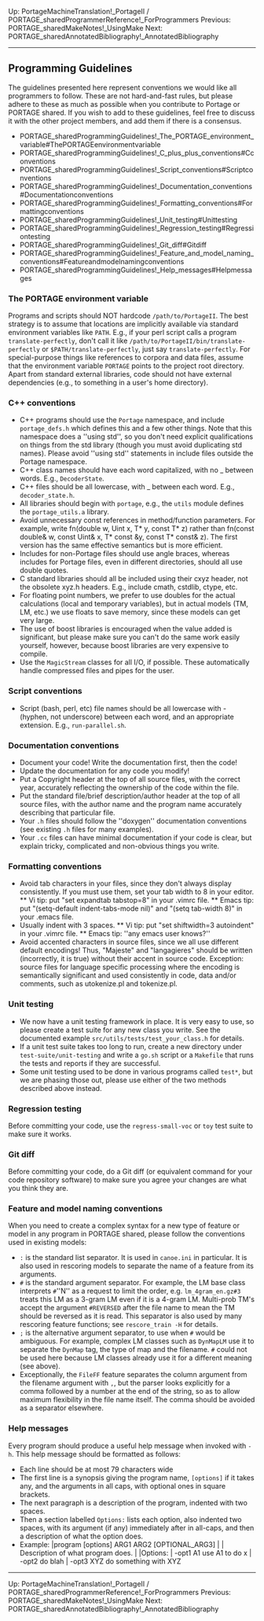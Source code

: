 Up: PortageMachineTranslation!_PortageII / PORTAGE_sharedProgrammerReference!_ForProgrammers
Previous: PORTAGE_sharedMakeNotes!_UsingMake
Next: PORTAGE_sharedAnnotatedBibliography!_AnnotatedBibliography

-------------------------

## Programming Guidelines

The guidelines presented here represent conventions we would like all programmers to follow.  These are not hard-and-fast rules, but please adhere to these as much as possible when you contribute to Portage or PORTAGE shared.  If you wish to add to these guidelines, feel free to discuss it with the other project members, and add them if there is a consensus.

* PORTAGE_sharedProgrammingGuidelines!_The_PORTAGE_environment_variable#ThePORTAGEenvironmentvariable
* PORTAGE_sharedProgrammingGuidelines!_C_plus_plus_conventions#Cconventions
* PORTAGE_sharedProgrammingGuidelines!_Script_conventions#Scriptconventions
* PORTAGE_sharedProgrammingGuidelines!_Documentation_conventions#Documentationconventions
* PORTAGE_sharedProgrammingGuidelines!_Formatting_conventions#Formattingconventions
* PORTAGE_sharedProgrammingGuidelines!_Unit_testing#Unittesting
* PORTAGE_sharedProgrammingGuidelines!_Regression_testing#Regressiontesting
* PORTAGE_sharedProgrammingGuidelines!_Git_diff#Gitdiff
* PORTAGE_sharedProgrammingGuidelines!_Feature_and_model_naming_conventions#Featureandmodelnamingconventions
* PORTAGE_sharedProgrammingGuidelines!_Help_messages#Helpmessages


### The PORTAGE environment variable

Programs and scripts should NOT hardcode `/path/to/PortageII`. The best strategy is to assume that locations are implicitly available via standard environment variables like `PATH`. E.g., if your perl script calls a program `translate-perfectly`, don't call it like
`/path/to/PortageII/bin/translate-perfectly` or
`$PATH/translate-perfectly`, just say `translate-perfectly`. For special-purpose things like references to corpora and data files, assume that the environment variable `PORTAGE` points to the project root directory. Apart from standard external libraries, code should not have external dependencies (e.g., to something in a user's home directory).

### C++ conventions
* C++ programs should use the `Portage` namespace, and include `portage_defs.h` which defines this and a few other things. Note that this namespace does a ''using std'', so you don't need explicit qualifications on things from the std library (though you must avoid duplicating std names). Please avoid ''using std'' statements in include files outside the Portage namespace.
* C++ class names should have each word capitalized, with no _ between words.  E.g., `DecoderState`.
* C++ files should be all lowercase, with _ between each word.  E.g., `decoder_state.h`.
* All libraries should begin with `portage`, e.g., the `utils` module defines the `portage_utils.a` library.
* Avoid unnecessary const references in method/function parameters.  For example, write fn(double w, Uint x, T* y, const T* z) rather than fn(const double& w, const Uint& x, T* const &y, const T* const& z).  The first version has the same effective semantics but is more efficient.
* Includes for non-Portage files should use angle braces, whereas includes for Portage files, even in different directories, should all use double quotes.
* C standard libraries should all be included using their cxyz header, not the obsolete xyz.h headers.  E.g., include cmath, cstdlib, ctype, etc.
* For floating point numbers, we prefer to use doubles for the actual calculations (local and temporary variables), but in actual models (TM, LM, etc.) we use floats to save memory, since these models can get very large.
* The use of boost libraries is encouraged when the value added is significant, but please make sure you can't do the same work easily yourself, however, because boost libraries are very expensive to compile.
* Use the `MagicStream` classes for all I/O, if possible.  These automatically handle compressed files and pipes for the user.

### Script conventions
* Script (bash, perl, etc) file names should be all lowercase with - (hyphen, not underscore) between each word, and an appropriate extension.  E.g., `run-parallel.sh`.

### Documentation conventions 
* Document your code!  Write the documentation first, then the code!
* Update the documentation for any code you modify!
* Put a Copyright header at the top of all source files, with the correct year, accurately reflecting the ownership of the code within the file.
* Put the standard file/brief description/author header at the top of all source files, with the author name and the program name accurately describing that particular file.
* Your `.h` files should follow the ''doxygen'' documentation conventions (see existing `.h` files for many examples).
* Your `.cc` files can have minimal documentation if your code is clear, but explain tricky, complicated and non-obvious things you write.

### Formatting conventions
* Avoid tab characters in your files, since they don't always display consistently.  If you must use them, set your tab width to 8 in your editor.
** Vi tip:  put "set expandtab tabstop=8" in your .vimrc file.
** Emacs tip:  put "(setq-default indent-tabs-mode nil)" and "(setq tab-width 8)" in your .emacs file.
* Usually indent with 3 spaces.
** Vi tip: put "set shiftwidth=3 autoindent" in your .vimrc file.
** Emacs tip: ''any emacs user knows?''
* Avoid accented characters in source files, since we all use different default encodings!  Thus, "Majeste" and "langagieres" should be written (incorrectly, it is true) without their accent in source code.  Exception: source files for language specific processing where the encoding is semantically significant and used consistently in code, data and/or comments, such as utokenize.pl and tokenize.pl.

### Unit testing
* We now have a unit testing framework in place.  It is very easy to use, so please create a test suite for any new class you write.  See the documented example `src/utils/tests/test_your_class.h` for details.
* If a unit test suite takes too long to run, create a new directory under `test-suite/unit-testing` and write a `go.sh` script or a `Makefile` that runs the tests and reports if they are successful.
* Some unit testing used to be done in various programs called `test*`, but we are phasing those out, please use either of the two methods described above instead.

### Regression testing
Before committing your code, use the `regress-small-voc` or `toy` test suite to make sure it works.

### Git diff
Before committing your code, do a Git diff (or equivalent command for your code repository software) to make sure you agree your changes are what you think they are.

### Feature and model naming conventions
When you need to create a complex syntax for a new type of feature or model in any program in PORTAGE shared, please follow the conventions used in existing models:
* `:` is the standard list separator.  It is used in `canoe.ini` in particular.  It is also used in rescoring models to separate the name of a feature from its arguments.
* `#` is the standard argument separator.  For example, the LM base class interprets `#`''N'' as a request to limit the order, e.g. `lm_4gram_en.gz#3` treats this LM as a 3-gram LM even if it is a 4-gram LM.  Multi-prob TM's accept the argument `#REVERSED` after the file name to mean the TM should be reversed as it is read.  This separator is also used by many rescoring feature functions; see `rescore_train -H` for details.
* `;` is the alternative argument separator, to use when `#` would be ambiguous.  For example, complex LM classes such as `DynMapLM` use it to separate the `DynMap` tag, the type of map and the filename.  `#` could not be used here because LM classes already use it for a different meaning (see above).
* Exceptionally, the `FileFF` feature separates the column argument from the filename argument with `,`, but the parser looks explicitly for a comma followed by a number at the end of the string, so as to allow maximum flexibility in the file name itself.  The comma should be avoided as a separator elsewhere.

### Help messages
Every program should produce a useful help message when invoked with `-h`.  This help message should be formatted as follows:
* Each line should be at most 79 characters wide
* The first line is a synopsis giving the program name, `[options]` if it takes any, and the arguments in all caps, with optional ones in square brackets.
* The next paragraph is a description of the program, indented with two spaces.
* Then a section labelled `Options:` lists each option, also indented two spaces, with its argument (if any) immediately after in all-caps, and then a description of what the option does.
* Example:
|program [options] ARG1 ARG2 [OPTIONAL_ARG3]
|
|  Description of what program does.
|
|Options:
|  -opt1 A1   use A1 to do x
|  -opt2      do blah
|  -opt3 XYZ  do something with XYZ


-------------------------


Up: PortageMachineTranslation!_PortageII / PORTAGE_sharedProgrammerReference!_ForProgrammers
Previous: PORTAGE_sharedMakeNotes!_UsingMake
Next: PORTAGE_sharedAnnotatedBibliography!_AnnotatedBibliography